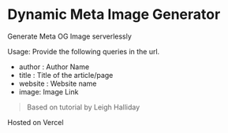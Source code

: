 # Dynamic Meta Image Generator
Generate Meta OG Image serverlessly

Usage:
Provide the following queries in the url.
- author : Author Name
- title : Title of the article/page
- website : Website name
- image: Image Link


> Based on tutorial by Leigh Halliday

Hosted on Vercel

